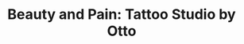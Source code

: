 ---
title: "Beauty and Pain: Tattoo Studio by Otto"
url: /steinheim-am-albuch/beauty-and-pain-tattoo-studio-by-otto/
shop: Tattoo
---